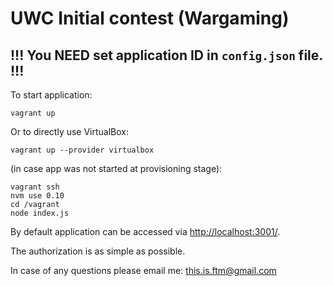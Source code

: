 # UWC Initial contest (Wargaming)

## !!! You NEED set application ID in `config.json` file. !!!

To start application:

    vagrant up
    
Or to directly use VirtualBox:

    vagrant up --provider virtualbox

(in case app was not started at provisioning stage):

    vagrant ssh
    nvm use 0.10
    cd /vagrant
    node index.js

By default application can be accessed via [http://localhost:3001/](http://localhost:3001/).

The authorization is as simple as possible.

In case of any questions please email me: this.is.ftm@gmail.com